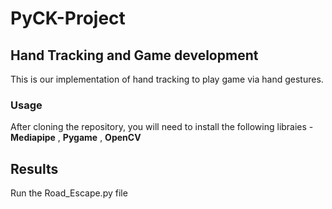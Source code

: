 # PyCK-Project
## Hand Tracking and Game development 
This is our implementation of hand tracking to play game via hand gestures.
### Usage
After cloning the repository, you will need to install the following libraies - **Mediapipe** , **Pygame** , **OpenCV**
## Results
Run the Road_Escape.py file
